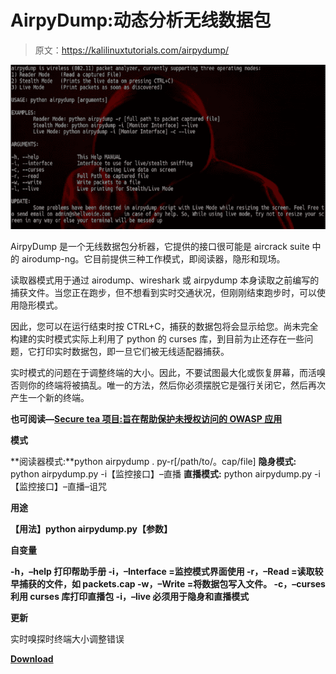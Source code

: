 # AirpyDump:动态分析无线数据包

> 原文：<https://kalilinuxtutorials.com/airpydump/>

[![AirpyDump : Analyse Wireless Packets On The Fly](img//5b790efa77a6863ef77bf24e91ad59ce.png "AirpyDump : Analyse Wireless Packets On The Fly")](https://4.bp.blogspot.com/-N1AOmWpB_PU/XOcBv0LctcI/AAAAAAAAAgA/1STiWl5KSdMktRTdy6V6V4kQD_OlmDFRACLcBGAs/s1600/airpydump%25281%2529.png)

AirpyDump 是一个无线数据包分析器，它提供的接口很可能是 aircrack suite 中的 airodump-ng。它目前提供三种工作模式，即阅读器，隐形和现场。

读取器模式用于通过 airodump、wireshark 或 airpydump 本身读取之前编写的捕获文件。当您正在跑步，但不想看到实时交通状况，但刚刚结束跑步时，可以使用隐形模式。

因此，您可以在运行结束时按 CTRL+C，捕获的数据包将会显示给您。尚未完全构建的实时模式实际上利用了 python 的 curses 库，到目前为止还存在一些问题，它打印实时数据包，即一旦它们被无线适配器捕获。

实时模式的问题在于调整终端的大小。因此，不要试图最大化或恢复屏幕，而活嗅否则你的终端将被搞乱。唯一的方法，然后你必须摆脱它是强行关闭它，然后再次产生一个新的终端。

**也可阅读—[Secure tea 项目:旨在帮助保护未授权访问的 OWASP 应用](https://kalilinuxtutorials.com/securetea/)**

**模式**

**阅读器模式:**python airpydump . py-r[/path/to/。cap/file]
**隐身模式:** python airpydump.py -i【监控接口】–直播
**直播模式:** python airpydump.py -i【监控接口】–直播–诅咒

**用途**

**【用法】python airpydump.py【参数】**

**自变量**

**-h，–help 打印帮助手册
-i，–Interface =监控模式界面使用
-r，–Read =读取较早捕获的文件，如 packets.cap
-w，–Write =将数据包写入文件。
-c，–curses 利用 curses 库打印直播包
-i，–live 必须用于隐身和直播模式**

**更新**

实时嗅探时终端大小调整错误

[**Download**](https://github.com/hash3liZer/airpydump)